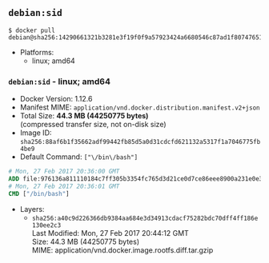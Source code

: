 ## `debian:sid`

```console
$ docker pull debian@sha256:14290661321b3281e3f19f0f9a57923424a6680546c87ad1f8074765118e0b48
```

-	Platforms:
	-	linux; amd64

### `debian:sid` - linux; amd64

-	Docker Version: 1.12.6
-	Manifest MIME: `application/vnd.docker.distribution.manifest.v2+json`
-	Total Size: **44.3 MB (44250775 bytes)**  
	(compressed transfer size, not on-disk size)
-	Image ID: `sha256:88af6b1f35662adf99442fb85d5a0d31cdcfd621132a5317f1a7046775fb4be9`
-	Default Command: `["\/bin\/bash"]`

```dockerfile
# Mon, 27 Feb 2017 20:36:00 GMT
ADD file:976136a811110184c7ff305b3354fc765d3d21ce0d7ce86eee8900a231e0e38a in / 
# Mon, 27 Feb 2017 20:36:01 GMT
CMD ["/bin/bash"]
```

-	Layers:
	-	`sha256:a40c9d226366db9384aa684e3d34913cdacf75282bdc70dff4ff186e130ee2c3`  
		Last Modified: Mon, 27 Feb 2017 20:44:12 GMT  
		Size: 44.3 MB (44250775 bytes)  
		MIME: application/vnd.docker.image.rootfs.diff.tar.gzip
